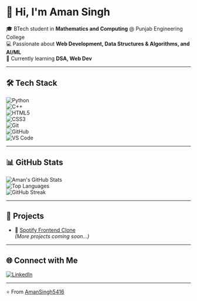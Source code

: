# 👋 Hi, I'm Aman Singh  

🎓 BTech student in **Mathematics and Computing** @ Punjab Engineering College  
💻 Passionate about **Web Development, Data Structures & Algorithms, and AI/ML**  
🌱 Currently learning **DSA, Web Dev**  

---

## 🛠️ Tech Stack  

![Python](https://img.shields.io/badge/Python-3776AB?style=for-the-badge&logo=python&logoColor=white)  
![C++](https://img.shields.io/badge/C++-00599C?style=for-the-badge&logo=cplusplus&logoColor=white)  
![HTML5](https://img.shields.io/badge/HTML5-E34F26?style=for-the-badge&logo=html5&logoColor=white)  
![CSS3](https://img.shields.io/badge/CSS3-1572B6?style=for-the-badge&logo=css3&logoColor=white)  
![Git](https://img.shields.io/badge/Git-F05032?style=for-the-badge&logo=git&logoColor=white)  
![GitHub](https://img.shields.io/badge/GitHub-181717?style=for-the-badge&logo=github&logoColor=white)  
![VS Code](https://img.shields.io/badge/VS_Code-0078D4?style=for-the-badge&logo=visual-studio-code&logoColor=white)  

---

## 📊 GitHub Stats  

![Aman's GitHub Stats](https://github-readme-stats.vercel.app/api?username=AmanSingh5416&show_icons=true&theme=tokyonight)  
![Top Languages](https://github-readme-stats.vercel.app/api/top-langs/?username=AmanSingh5416&layout=compact&theme=tokyonight)  
![GitHub Streak](https://github-readme-streak-stats.herokuapp.com/?user=AmanSingh5416&theme=tokyonight)  

---

## 📌 Projects  

- 🎵 [Spotify Frontend Clone](https://github.com/AmanSingh5416/Spotify-Clone)  
*(More projects coming soon...)*  

---

## 🌐 Connect with Me  

[![LinkedIn](https://img.shields.io/badge/LinkedIn-blue?style=for-the-badge&logo=linkedin)](www.linkedin.com/in/amansingh-coder)  

---
⭐️ From [AmanSingh5416](https://github.com/AmanSingh5416)
